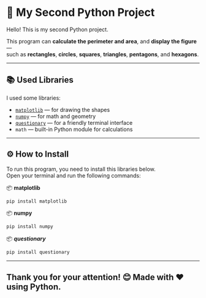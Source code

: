 # 🐍 My Second Python Project

Hello! This is my second Python project.

This program can **calculate the perimeter and area**, and **display the figure** —  
such as **rectangles**, **circles**, **squares**, **triangles**, **pentagons**, and **hexagons**.

---

## 📚 Used Libraries

I used some libraries:

- [`matplotlib`](https://matplotlib.org/) — for drawing the shapes  
- [`numpy`](https://numpy.org/) — for math and geometry  
- [`questionary`](https://github.com/tmbo/questionary) — for a friendly terminal interface  
- `math` — built-in Python module for calculations

---

## ⚙️ How to Install

To run this program, you need to install this libraries below.  
Open your terminal and run the following commands:

📦 **matplotlib**
```bash
pip install matplotlib
```

📦 **numpy**
```bash
pip install numpy
```

📦 ***questionary***
```bash
pip install questionary
```


************

##  Thank you for your attention! 😊 Made with ❤️ using Python.




